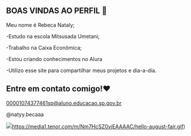 ## BOAS VINDAS AO PERFIL 💋

Meu nome é Rebeca Nataly;

-Estudo na escola Mitsusada Umetani;

-Trabalho na Caixa Econômica;

-Estou criando conhecimentos no Alura

-Utilizo esse site para compartilhar meus projetos e dia-a-dia.   

## Entre em contato comigo!❤

00001074377461sp@aluno.educacao.sp.gov.br

@natyy.becaaa

![](link)https://media1.tenor.com/m/Nm7HcSZ0yjEAAAAC/hello-august-fair.gif)





